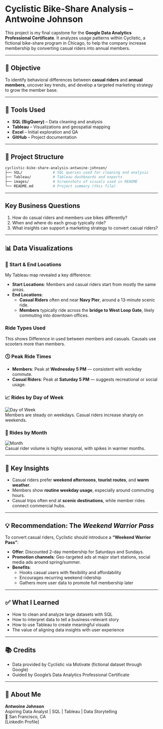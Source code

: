# Cyclistic Bike-Share Analysis – Antwoine Johnson

This project is my final capstone for the **Google Data Analytics Professional Certificate**. It analyzes usage patterns within Cyclistic, a fictional bike-share program in Chicago, to help the company increase membership by converting casual riders into annual members.

---

## 📌 Objective

To identify behavioral differences between **casual riders** and **annual members**, uncover key trends, and develop a targeted marketing strategy to grow the member base.

---

## 🧰 Tools Used

- **SQL (BigQuery)** – Data cleaning and analysis  
- **Tableau** – Visualizations and geospatial mapping  
- **Excel** – Initial exploration and QA  
- **GitHub** – Project documentation

---

## 📁 Project Structure

```bash
cyclistic-bike-share-analysis-antwoine-johnson/
├── SQL/              # SQL queries used for cleaning and analysis
├── Tableau/          # Tableau dashboards and exports
├── images/           # Screenshots of visuals used in README
└── README.md         # Project summary (this file)
```

---

##  Key Business Questions

1. How do casual riders and members use bikes differently?
2. When and where do each group typically ride?
3. What insights can support a marketing strategy to convert casual riders?

---

## 📊 Data Visualizations

### 🔁 Start & End Locations

My Tableau map revealed a key difference:

- **Start Locations**: Members and casual riders start from mostly the same areas.
- **End Locations**:  
  - **Casual Riders** often end near **Navy Pier**, around a 13-minute scenic ride.
  - **Members** typically ride across the **bridge to West Loop Gate**, likely commuting into downtown offices.
### Ride Types Used

This shows Difference in used between members and casuals. Causals use scooters more than members.

### 🕔 Peak Ride Times

- **Members**: Peak at **Wednesday 5 PM** — consistent with workday commute.
- **Casual Riders**: Peak at **Saturday 5 PM** — suggests recreational or social usage.

### 📈 Rides by Day of Week

![Day of Week](images/day-of-week.png)  
Members are steady on weekdays. Casual riders increase sharply on weekends.

### 📆 Rides by Month

![Month](images/month.png)  
Casual rider volume is highly seasonal, with spikes in warmer months.

---

## 🧠 Key Insights

- Casual riders prefer **weekend afternoons**, **tourist routes**, and **warm weather**.
- Members show **routine weekday usage**, especially around commuting hours.
- Casual trips often end at **scenic destinations**, while member rides connect commercial hubs.

---

## 💡 Recommendation: The *Weekend Warrior Pass*

To convert casual riders, Cyclistic should introduce a **“Weekend Warrior Pass”**:

- **Offer**: Discounted 2-day membership for Saturdays and Sundays.
- **Promotion channels**: Geo-targeted ads at major start stations, social media ads around spring/summer.
- **Benefits**:
  - Hooks casual users with flexibility and affordability
  - Encourages recurring weekend ridership
  - Gathers more user data to promote full membership later

---

## ✅ What I Learned

- How to clean and analyze large datasets with SQL
- How to interpret data to tell a business-relevant story
- How to use Tableau to create meaningful visuals
- The value of aligning data insights with user experience

---

## 📚 Credits

- Data provided by Cyclistic via Motivate (fictional dataset through Google)
- Guided by Google’s Data Analytics Professional Certificate

---

## 👤 About Me

**Antwoine Johnson**  
Aspiring Data Analyst | SQL | Tableau | Data Storytelling  
📍 San Francisco, CA  
[LinkedIn Profile] 
